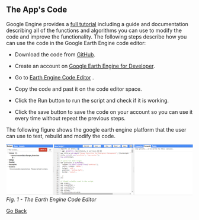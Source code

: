 ## The App's Code

Google Engine provides a [full tutorial](https://developers.google.com/earth-engine/tutorials) including a guide and documentation describing all of the functions and algorithms you can use to modify the code and improve the functionality. The following steps describe how you can use the code in the Google Earth Engine code editor: 

* Download the code from [GitHub](code.js).

* Create an account on [Google Earth Engine for Developer](https://earthengine.google.com/).

* Go to [Earth Engine Code Editor](https://code.earthengine.google.com/) .

* Copy the code and past it on the code editor space. 

* Click the Run button to run the script and check if it is working.

* Click the save button to save the code on your account so you can use it every time without repeat the previous steps.


The following figure shows the google earth engine platform that the user can use to test, rebuild and modify the code.

![Earth Engine Code Editor](/images/1.png)
*Fig. 1 - The Earth Engine Code Editor*



[Go Back](README.md)
